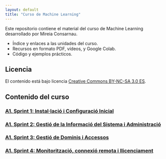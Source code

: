 ```yaml
---
layout: default
title: "Curso de Machine Learning"
---
```


Este repositorio contiene el material del curso de Machine Learning desarrollado por Mireia Consarnau.

- Índice y enlaces a las unidades del curso.
- Recursos en formato PDF, vídeos, y Google Colab.
- Código y ejemplos prácticos.

## Licencia

El contenido está bajo licencia [Creative Commons BY-NC-SA 3.0 ES](LICENSE.md).

## Contenido del curso

### [A1. Sprint 1: Instal·lació i Configuració Inicial](sp1/sp1.md)
### [A1. Sprint 2: Gestió de la Informació del Sistema i Administració](sp2/sp2.md)
### [A1. Sprint 3: Gestió de Dominis i Accessos](sp3/sp3.md)
### [A1. Sprint 4: Monitorització, connexió remota i llicenciament](sp4/sp4.md)
